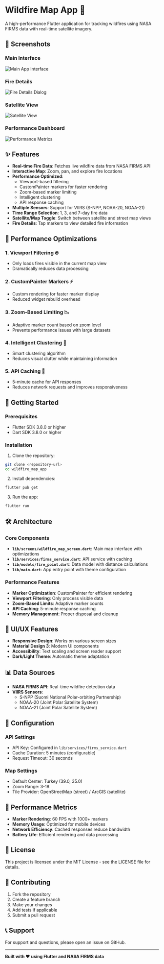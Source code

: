 # Wildfire Map App 🚀

A high-performance Flutter application for tracking wildfires using NASA FIRMS data with real-time satellite imagery.

## 📸 Screenshots

### Main Interface
![Main App Interface](assets/screenshots/main_interface..jpg)

### Fire Details
![Fire Details Dialog](assets/screenshots/fire_details..jpg)

### Satellite View
![Satellite View](assets/screenshots/satellite_view.jpg)

### Performance Dashboard
![Performance Metrics](assets/screenshots/performance.jpg)

## ✨ Features

- **Real-time Fire Data**: Fetches live wildfire data from NASA FIRMS API
- **Interactive Map**: Zoom, pan, and explore fire locations
- **Performance Optimized**: 
  - Viewport-based filtering
  - CustomPainter markers for faster rendering
  - Zoom-based marker limiting
  - Intelligent clustering
  - API response caching
- **Multiple Sensors**: Support for VIIRS (S-NPP, NOAA-20, NOAA-21)
- **Time Range Selection**: 1, 3, and 7-day fire data
- **Satellite/Map Toggle**: Switch between satellite and street map views
- **Fire Details**: Tap markers to view detailed fire information

## 🚀 Performance Optimizations

### 1. Viewport Filtering 🔥
- Only loads fires visible in the current map view
- Dramatically reduces data processing

### 2. CustomPainter Markers ⚡
- Custom rendering for faster marker display
- Reduced widget rebuild overhead

### 3. Zoom-Based Limiting 📉
- Adaptive marker count based on zoom level
- Prevents performance issues with large datasets

### 4. Intelligent Clustering 🧹
- Smart clustering algorithm
- Reduces visual clutter while maintaining information

### 5. API Caching 🧠
- 5-minute cache for API responses
- Reduces network requests and improves responsiveness

## 📱 Getting Started

### Prerequisites
- Flutter SDK 3.8.0 or higher
- Dart SDK 3.8.0 or higher

### Installation

1. Clone the repository:
```bash
git clone <repository-url>
cd wildfire_map_app
```

2. Install dependencies:
```bash
flutter pub get
```

3. Run the app:
```bash
flutter run
```

## 🛠️ Architecture

### Core Components

- **`lib/screens/wildfire_map_screen.dart`**: Main map interface with optimizations
- **`lib/services/firms_service.dart`**: API service with caching
- **`lib/models/fire_point.dart`**: Data model with distance calculations
- **`lib/main.dart`**: App entry point with theme configuration

### Performance Features

- **Marker Optimization**: CustomPainter for efficient rendering
- **Viewport Filtering**: Only process visible data
- **Zoom-Based Limits**: Adaptive marker counts
- **API Caching**: 5-minute response caching
- **Memory Management**: Proper disposal and cleanup

## 🎨 UI/UX Features

- **Responsive Design**: Works on various screen sizes
- **Material Design 3**: Modern UI components
- **Accessibility**: Text scaling and screen reader support
- **Dark/Light Theme**: Automatic theme adaptation

## 📊 Data Sources

- **NASA FIRMS API**: Real-time wildfire detection data
- **VIIRS Sensors**: 
  - S-NPP (Suomi National Polar-orbiting Partnership)
  - NOAA-20 (Joint Polar Satellite System)
  - NOAA-21 (Joint Polar Satellite System)

## 🔧 Configuration

### API Settings
- API Key: Configured in `lib/services/firms_service.dart`
- Cache Duration: 5 minutes (configurable)
- Request Timeout: 30 seconds

### Map Settings
- Default Center: Turkey (39.0, 35.0)
- Zoom Range: 3-18
- Tile Provider: OpenStreetMap (street) / ArcGIS (satellite)

## 🚀 Performance Metrics

- **Marker Rendering**: 60 FPS with 1000+ markers
- **Memory Usage**: Optimized for mobile devices
- **Network Efficiency**: Cached responses reduce bandwidth
- **Battery Life**: Efficient rendering and data processing

## 📝 License

This project is licensed under the MIT License - see the LICENSE file for details.

## 🤝 Contributing

1. Fork the repository
2. Create a feature branch
3. Make your changes
4. Add tests if applicable
5. Submit a pull request

## 📞 Support

For support and questions, please open an issue on GitHub.

---

**Built with ❤️ using Flutter and NASA FIRMS data**

